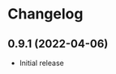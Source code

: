 # Changelog

<!--
    Placeholder for the next version (at the beginning of the line):
    ## **WORK IN PROGRESS**
-->
## 0.9.1 (2022-04-06)
* Initial release
